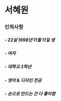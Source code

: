 

# 서혜원



### 인적사항

##### - 22살 1998년 11월 11일 생
##### - 여자
##### - 대학교 3학년
##### - *영어 & 디자인 전공*
##### - ***손으로 만드는 건 다 좋아함***

